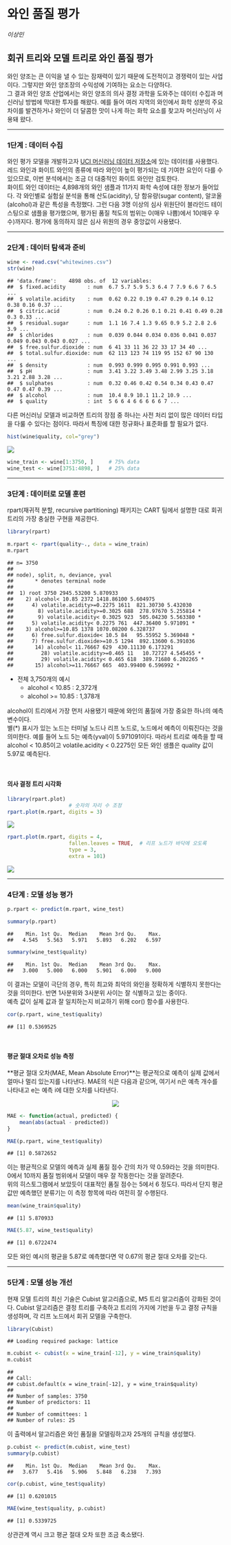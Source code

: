 와인 품질 평가
================
*이상민*

## 회귀 트리와 모델 트리로 와인 품질 평가

와인 양조는 큰 이익을 낼 수 있는 잠재력이 있기 때문에 도전적이고 경쟁력이 있는 사업이다. 그렇지만 와인 양조장의 수익성에
기여하는 요소는 다양하다.  
그 결과 와인 양조 산업에서는 와인 양조의 의사 결정 과학을 도와주는 데이터 수집과 머신러닝 방법에 막대한 투자를 해왔다. 예를
들어 여러 지역의 와인에서 화학 성분의 주요 차이를 발견하거나 와인이 더 달콤한 맛이 나게 하는 화학 요소를 찾고자 머신러닝이
사용돼 왔다.

-----

### 1단계 : 데이터 수집

와인 평가 모델을 개발하고자 [UCI 머신러닝 데이터 저장소](http://archive.ics.uci.edu/ml)에 있는
데이터를 사용했다. 레드 와인과 화이트 와인의 종류에 따라 와인이 높이 평가되는 데 기여한 요인이 다를 수 있으므로,
이번 분석에서는 조금 더 대중적인 화이트 와인만 검토한다.  
화이트 와인 데이터는 4,898개의 와인 샘플과 11가지 화학 속성에 대한 정보가 들어있다. 각 와인별로 실험실 분석을 통해
산도(acidity), 당 함유량(sugar content), 알코올(alcohol)과 같은 특성을 측정했다. 그런 다음
3명 이상의 심사 위원단이 블라인드 테이스팅으로 샘플을 평가했으며, 평가된 품질 척도의 범위는 0(매우 나쁨)에서 10(매우
우수)까지다. 평가에 동의하지 않은 심사 위원의 경우 중앙값이 사용됐다.

-----

### 2단계 : 데이터 탐색과 준비

``` r
wine <- read.csv("whitewines.csv")
str(wine)
```

    ## 'data.frame':    4898 obs. of  12 variables:
    ##  $ fixed.acidity       : num  6.7 5.7 5.9 5.3 6.4 7 7.9 6.6 7 6.5 ...
    ##  $ volatile.acidity    : num  0.62 0.22 0.19 0.47 0.29 0.14 0.12 0.38 0.16 0.37 ...
    ##  $ citric.acid         : num  0.24 0.2 0.26 0.1 0.21 0.41 0.49 0.28 0.3 0.33 ...
    ##  $ residual.sugar      : num  1.1 16 7.4 1.3 9.65 0.9 5.2 2.8 2.6 3.9 ...
    ##  $ chlorides           : num  0.039 0.044 0.034 0.036 0.041 0.037 0.049 0.043 0.043 0.027 ...
    ##  $ free.sulfur.dioxide : num  6 41 33 11 36 22 33 17 34 40 ...
    ##  $ total.sulfur.dioxide: num  62 113 123 74 119 95 152 67 90 130 ...
    ##  $ density             : num  0.993 0.999 0.995 0.991 0.993 ...
    ##  $ pH                  : num  3.41 3.22 3.49 3.48 2.99 3.25 3.18 3.21 2.88 3.28 ...
    ##  $ sulphates           : num  0.32 0.46 0.42 0.54 0.34 0.43 0.47 0.47 0.47 0.39 ...
    ##  $ alcohol             : num  10.4 8.9 10.1 11.2 10.9 ...
    ##  $ quality             : int  5 6 6 4 6 6 6 6 6 7 ...

다른 머신러닝 모델과 비교하면 트리의 장점 중 하나는 사전 처리 없이 많은 데이터 타입을 다룰 수 있다는 점이다. 따라서 특징에
대한 정규화나 표준화를 할 필요가 없다.

``` r
hist(wine$quality, col="grey")
```

![](wine_quality_files/figure-gfm/unnamed-chunk-3-1.png)<!-- -->

``` r
wine_train <- wine[1:3750, ]     # 75% data
wine_test <- wine[3751:4898, ]   # 25% data
```

-----

### 3단계 : 데이터로 모델 훈련

rpart(재귀적 분할, recursive partitioning) 패키지는 CART 팀에서 설명한 대로 회귀 트리의 가장 충실한
구현을 제공한다.

``` r
library(rpart)

m.rpart <- rpart(quality~., data = wine_train)
m.rpart
```

    ## n= 3750 
    ## 
    ## node), split, n, deviance, yval
    ##       * denotes terminal node
    ## 
    ##  1) root 3750 2945.53200 5.870933  
    ##    2) alcohol< 10.85 2372 1418.86100 5.604975  
    ##      4) volatile.acidity>=0.2275 1611  821.30730 5.432030  
    ##        8) volatile.acidity>=0.3025 688  278.97670 5.255814 *
    ##        9) volatile.acidity< 0.3025 923  505.04230 5.563380 *
    ##      5) volatile.acidity< 0.2275 761  447.36400 5.971091 *
    ##    3) alcohol>=10.85 1378 1070.08200 6.328737  
    ##      6) free.sulfur.dioxide< 10.5 84   95.55952 5.369048 *
    ##      7) free.sulfur.dioxide>=10.5 1294  892.13600 6.391036  
    ##       14) alcohol< 11.76667 629  430.11130 6.173291  
    ##         28) volatile.acidity>=0.465 11   10.72727 4.545455 *
    ##         29) volatile.acidity< 0.465 618  389.71680 6.202265 *
    ##       15) alcohol>=11.76667 665  403.99400 6.596992 *

  - 전체 3,750개의 예시
      - alcohol \< 10.85 : 2,372개
      - alcohol \>= 10.85 : 1,378개

alcohol이 트리에서 가장 먼저 사용됐기 때문에 와인의 품질에 가장 중요한 하나의 예측 변수이다.  
별(\*) 표시가 있는 노드는 터미널 노드나 리프 노드로, 노드에서 예측이 이뤄진다는 것을 의미한다. 예를 들어 노드 5는
예측(yval)이 5.971091이다. 따라서 트리로 예측을 할 때 alcohol \< 10.85이고
volatile.acidity \< 0.2275인 모든 와인 샘플은 quality 값이 5.97로 예측된다.

<br>

#### 의사 결정 트리 시각화

``` r
library(rpart.plot)
                    # 숫자의 자리 수 조정
rpart.plot(m.rpart, digits = 3)
```

![](wine_quality_files/figure-gfm/unnamed-chunk-5-1.png)<!-- -->

``` r
rpart.plot(m.rpart, digits = 4, 
                    fallen.leaves = TRUE,  # 리프 노드가 바닥에 오도록 
                    type = 3,         
                    extra = 101)
```

![](wine_quality_files/figure-gfm/unnamed-chunk-5-2.png)<!-- -->

-----

### 4단계 : 모델 성능 평가

``` r
p.rpart <- predict(m.rpart, wine_test)

summary(p.rpart)
```

    ##    Min. 1st Qu.  Median    Mean 3rd Qu.    Max. 
    ##   4.545   5.563   5.971   5.893   6.202   6.597

``` r
summary(wine_test$quality)
```

    ##    Min. 1st Qu.  Median    Mean 3rd Qu.    Max. 
    ##   3.000   5.000   6.000   5.901   6.000   9.000

이 결과는 모델이 극단의 경우, 특히 최고와 최악의 와인을 정확하게 식별하지 못한다는 것을 의미한다. 반면 1사분위와 3사분위
사이는 잘 식별하고 있는 중이다.  
예측 값이 실제 값과 잘 일치하는지 비교하기 위해 cor() 함수를 사용한다.

``` r
cor(p.rpart, wine_test$quality)
```

    ## [1] 0.5369525

<br>

#### 평균 절대 오차로 성능 측정

**평균 절대 오차(MAE, Mean Absolute Error)**는 평균적으로 예측이 실제 값에서 얼마나 멀리 있는지를
나타낸다. MAE의 식은 다음과 같으며, 여기서 n은 예측 개수를 나타내고 e는 예측 i에 대한 오차를 나타낸다.

<p align=center>

<img src="formula/mae.gif">

</p>

``` r
MAE <- function(actual, predicted) {
    mean(abs(actual - predicted))
}

MAE(p.rpart, wine_test$quality)
```

    ## [1] 0.5872652

이는 평균적으로 모델의 예측과 실제 품질 점수 간의 차가 약 0.59라는 것을 의미한다. 0에서 10까지 품질 범위에서 모델이
매우 잘 작동한다는 것을 알려준다.  
위의 히스토그램에서 보았듯이 대표적인 품질 점수는 5에서 6 정도다. 따라서 단지 평균값만 예측했던 분류기는 이 측정 항목에 따라
여전히 잘 수행된다.

``` r
mean(wine_train$quality)
```

    ## [1] 5.870933

``` r
MAE(5.87, wine_test$quality)
```

    ## [1] 0.6722474

모든 와인 예시의 평균을 5.87로 예측했다면 약 0.67의 평균 절대 오차를 갖는다.

-----

### 5단계 : 모델 성능 개선

현재 모델 트리의 최신 기술은 Cubist 알고리즘으로, M5 트리 알고리즘이 강화된 것이다. Cubist 알고리즘은 결정 트리를
구축하고 트리의 가지에 기반을 두고 결정 규칙을 생성하며, 각 리프 노드에서 회귀 모델을 구축한다.

``` r
library(Cubist)
```

    ## Loading required package: lattice

``` r
m.cubist <- cubist(x = wine_train[-12], y = wine_train$quality)
m.cubist
```

    ## 
    ## Call:
    ## cubist.default(x = wine_train[-12], y = wine_train$quality)
    ## 
    ## Number of samples: 3750 
    ## Number of predictors: 11 
    ## 
    ## Number of committees: 1 
    ## Number of rules: 25

이 출력에서 알고리즘은 와인 품질을 모델링하고자 25개의 규칙을 생성했다.

``` r
p.cubist <- predict(m.cubist, wine_test)
summary(p.cubist)
```

    ##    Min. 1st Qu.  Median    Mean 3rd Qu.    Max. 
    ##   3.677   5.416   5.906   5.848   6.238   7.393

``` r
cor(p.cubist, wine_test$quality)
```

    ## [1] 0.6201015

``` r
MAE(wine_test$quality, p.cubist)
```

    ## [1] 0.5339725

상관관계 역시 크고 평균 절대 오차 또한 조금 축소됐다.
